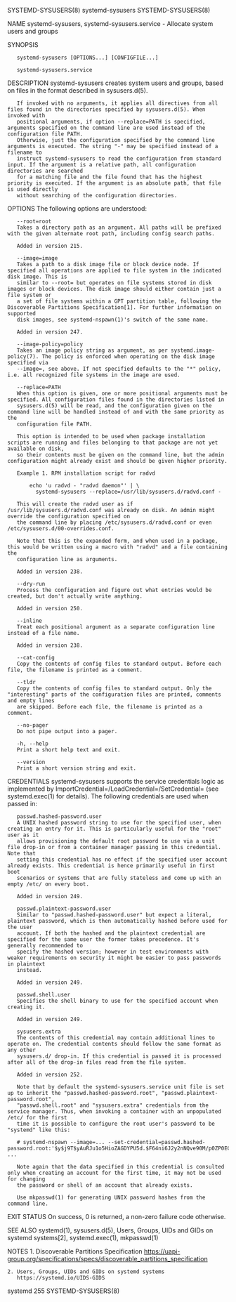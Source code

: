SYSTEMD-SYSUSERS(8)						       systemd-sysusers							   SYSTEMD-SYSUSERS(8)

NAME
       systemd-sysusers, systemd-sysusers.service - Allocate system users and groups

SYNOPSIS

       systemd-sysusers [OPTIONS...] [CONFIGFILE...]

       systemd-sysusers.service

DESCRIPTION
       systemd-sysusers creates system users and groups, based on files in the format described in sysusers.d(5).

       If invoked with no arguments, it applies all directives from all files found in the directories specified by sysusers.d(5). When invoked with
       positional arguments, if option --replace=PATH is specified, arguments specified on the command line are used instead of the configuration file PATH.
       Otherwise, just the configuration specified by the command line arguments is executed. The string "-" may be specified instead of a filename to
       instruct systemd-sysusers to read the configuration from standard input. If the argument is a relative path, all configuration directories are searched
       for a matching file and the file found that has the highest priority is executed. If the argument is an absolute path, that file is used directly
       without searching of the configuration directories.

OPTIONS
       The following options are understood:

       --root=root
	   Takes a directory path as an argument. All paths will be prefixed with the given alternate root path, including config search paths.

	   Added in version 215.

       --image=image
	   Takes a path to a disk image file or block device node. If specified all operations are applied to file system in the indicated disk image. This is
	   similar to --root= but operates on file systems stored in disk images or block devices. The disk image should either contain just a file system or
	   a set of file systems within a GPT partition table, following the Discoverable Partitions Specification[1]. For further information on supported
	   disk images, see systemd-nspawn(1)'s switch of the same name.

	   Added in version 247.

       --image-policy=policy
	   Takes an image policy string as argument, as per systemd.image-policy(7). The policy is enforced when operating on the disk image specified via
	   --image=, see above. If not specified defaults to the "*" policy, i.e. all recognized file systems in the image are used.

       --replace=PATH
	   When this option is given, one or more positional arguments must be specified. All configuration files found in the directories listed in
	   sysusers.d(5) will be read, and the configuration given on the command line will be handled instead of and with the same priority as the
	   configuration file PATH.

	   This option is intended to be used when package installation scripts are running and files belonging to that package are not yet available on disk,
	   so their contents must be given on the command line, but the admin configuration might already exist and should be given higher priority.

	   Example 1. RPM installation script for radvd

	       echo 'u radvd - "radvd daemon"' | \
			 systemd-sysusers --replace=/usr/lib/sysusers.d/radvd.conf -

	   This will create the radvd user as if /usr/lib/sysusers.d/radvd.conf was already on disk. An admin might override the configuration specified on
	   the command line by placing /etc/sysusers.d/radvd.conf or even /etc/sysusers.d/00-overrides.conf.

	   Note that this is the expanded form, and when used in a package, this would be written using a macro with "radvd" and a file containing the
	   configuration line as arguments.

	   Added in version 238.

       --dry-run
	   Process the configuration and figure out what entries would be created, but don't actually write anything.

	   Added in version 250.

       --inline
	   Treat each positional argument as a separate configuration line instead of a file name.

	   Added in version 238.

       --cat-config
	   Copy the contents of config files to standard output. Before each file, the filename is printed as a comment.

       --tldr
	   Copy the contents of config files to standard output. Only the "interesting" parts of the configuration files are printed, comments and empty lines
	   are skipped. Before each file, the filename is printed as a comment.

       --no-pager
	   Do not pipe output into a pager.

       -h, --help
	   Print a short help text and exit.

       --version
	   Print a short version string and exit.

CREDENTIALS
       systemd-sysusers supports the service credentials logic as implemented by ImportCredential=/LoadCredential=/SetCredential= (see systemd.exec(1) for
       details). The following credentials are used when passed in:

       passwd.hashed-password.user
	   A UNIX hashed password string to use for the specified user, when creating an entry for it. This is particularly useful for the "root" user as it
	   allows provisioning the default root password to use via a unit file drop-in or from a container manager passing in this credential. Note that
	   setting this credential has no effect if the specified user account already exists. This credential is hence primarily useful in first boot
	   scenarios or systems that are fully stateless and come up with an empty /etc/ on every boot.

	   Added in version 249.

       passwd.plaintext-password.user
	   Similar to "passwd.hashed-password.user" but expect a literal, plaintext password, which is then automatically hashed before used for the user
	   account. If both the hashed and the plaintext credential are specified for the same user the former takes precedence. It's generally recommended to
	   specify the hashed version; however in test environments with weaker requirements on security it might be easier to pass passwords in plaintext
	   instead.

	   Added in version 249.

       passwd.shell.user
	   Specifies the shell binary to use for the specified account when creating it.

	   Added in version 249.

       sysusers.extra
	   The contents of this credential may contain additional lines to operate on. The credential contents should follow the same format as any other
	   sysusers.d/ drop-in. If this credential is passed it is processed after all of the drop-in files read from the file system.

	   Added in version 252.

       Note that by default the systemd-sysusers.service unit file is set up to inherit the "passwd.hashed-password.root", "passwd.plaintext-password.root",
       "passwd.shell.root" and "sysusers.extra" credentials from the service manager. Thus, when invoking a container with an unpopulated /etc/ for the first
       time it is possible to configure the root user's password to be "systemd" like this:

	   # systemd-nspawn --image=... --set-credential=passwd.hashed-password.root:'$y$j9T$yAuRJu1o5HioZAGDYPU5d.$F64ni6J2y2nNQve90M/p0ZP0ECP/qqzipNyaY9fjGpC' ...

       Note again that the data specified in this credential is consulted only when creating an account for the first time, it may not be used for changing
       the password or shell of an account that already exists.

       Use mkpasswd(1) for generating UNIX password hashes from the command line.

EXIT STATUS
       On success, 0 is returned, a non-zero failure code otherwise.

SEE ALSO
       systemd(1), sysusers.d(5), Users, Groups, UIDs and GIDs on systemd systems[2], systemd.exec(1), mkpasswd(1)

NOTES
	1. Discoverable Partitions Specification
	   https://uapi-group.org/specifications/specs/discoverable_partitions_specification

	2. Users, Groups, UIDs and GIDs on systemd systems
	   https://systemd.io/UIDS-GIDS

systemd 255																   SYSTEMD-SYSUSERS(8)
